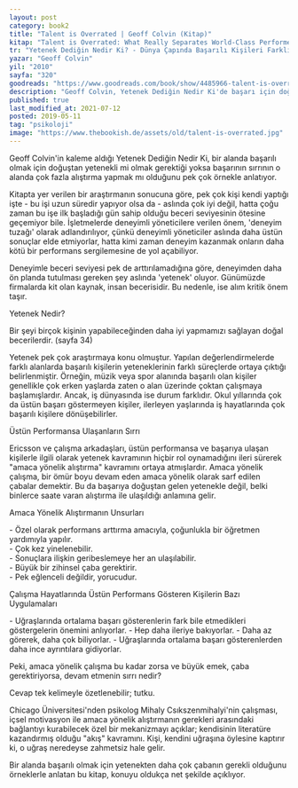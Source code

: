 ```yaml
---
layout: post  
category: book2  
title: "Talent is Overrated | Geoff Colvin (Kitap)"  
kitap: "Talent is Overrated: What Really Separates World-Class Performers from Everybody Else"  
tr: "Yetenek Dediğin Nedir Ki? - Dünya Çapında Başarılı Kişileri Farklı Kılan Ne?"  
yazar: "Geoff Colvin"  
yil: "2010"  
sayfa: "320"  
goodreads: "https://www.goodreads.com/book/show/4485966-talent-is-overrated"
description: "Geoff Colvin, Yetenek Dediğin Nedir Ki'de başarı için doğuştan gelen yeteneğin mi yoksa çok fazla alıştırma yapmanın mı gerekli olduğunu tartışıyor."
published: true
last_modified_at: 2021-07-12
posted: 2019-05-11
tag: "psikoloji"
image: "https://www.thebookish.de/assets/old/talent-is-overrated.jpg"
---
```


Geoff Colvin'in kaleme aldığı Yetenek Dediğin Nedir Ki, bir alanda başarılı olmak için doğuştan yetenekli mi olmak gerektiği yoksa başarının sırrının o alanda çok fazla alıştırma yapmak mı olduğunu pek çok örnekle anlatıyor.  
  
Kitapta yer verilen bir araştırmanın sonucuna göre, pek çok kişi kendi yaptığı işte - bu işi uzun süredir yapıyor olsa da - aslında çok iyi değil, hatta çoğu zaman bu işe ilk başladığı gün sahip olduğu beceri seviyesinin ötesine geçemiyor bile. İşletmelerde deneyimli yöneticilere verilen önem, 'deneyim tuzağı' olarak adlandırılıyor, çünkü deneyimli yöneticiler aslında daha üstün sonuçlar elde etmiyorlar, hatta kimi zaman deneyim kazanmak onların daha kötü bir performans sergilemesine de yol açabiliyor.    

Deneyimle beceri seviyesi pek de arttırılamadığına göre, deneyimden daha ön planda tutulması gereken şey aslında 'yetenek' oluyor. Günümüzde firmalarda kit olan kaynak, insan becerisidir. Bu nedenle, ise alım kritik önem taşır.

Yetenek Nedir?  
  
Bir şeyi birçok kişinin yapabileceğinden daha iyi yapmamızı sağlayan doğal becerilerdir. (sayfa 34)  
  
Yetenek pek çok araştırmaya konu olmuştur. Yapılan değerlendirmelerde farklı alanlarda başarılı kişilerin yeteneklerinin farklı süreçlerde ortaya çıktığı belirlenmiştir. Örneğin, müzik veya spor alanında başarılı olan kişiler genellikle çok erken yaşlarda zaten o alan üzerinde çoktan çalışmaya başlamışlardır. Ancak, iş dünyasında ise durum farklıdır. Okul yıllarında çok da üstün başarı göstermeyen kişiler, ilerleyen yaşlarında iş hayatlarında çok başarılı kişilere dönüşebilirler.  
  
Üstün Performansa Ulaşanların Sırrı  
  
Ericsson ve çalışma arkadaşları, üstün performansa ve başarıya ulaşan kişilerle ilgili olarak yetenek kavramının hiçbir rol oynamadığını ileri sürerek "amaca yönelik alıştırma" kavramını ortaya atmışlardır. Amaca yönelik çalışma, bir ömür boyu devam eden amaca yönelik olarak sarf edilen çabalar demektir. Bu da başarıya doğuştan gelen yetenekle değil, belki binlerce saate varan alıştırma ile ulaşıldığı anlamına gelir.  
  
Amaca Yönelik Alıştırmanın Unsurları  
  
\- Özel olarak performans arttırma amacıyla, çoğunlukla bir öğretmen yardımıyla yapılır.  
\- Çok kez yinelenebilir.  
\- Sonuçlara ilişkin geribeslemeye her an ulaşılabilir.  
\- Büyük bir zihinsel çaba gerektirir.  
\- Pek eğlenceli değildir, yorucudur.

Çalışma Hayatlarında Üstün Performans Gösteren Kişilerin Bazı Uygulamaları

\- Uğraşlarında ortalama başarı gösterenlerin fark bile etmedikleri göstergelerin önemini anlıyorlar.
\- Hep daha ileriye bakıyorlar.
\- Daha az görerek, daha çok biliyorlar.
\- Uğraşlarında ortalama başarı gösterenlerden daha ince ayrıntılara gidiyorlar.

Peki, amaca yönelik çalışma bu kadar zorsa ve büyük emek, çaba gerektiriyorsa, devam etmenin sırrı nedir?

Cevap tek kelimeyle özetlenebilir; tutku.

Chicago Üniversitesi'nden psikolog Mihaly Csıkszenmihalyi'nin çalışması, içsel motivasyon ile amaca yönelik alıştırmanın gerekleri arasındaki bağlantıyı kurabilecek özel bir mekanizmayı açıklar; kendisinin literatüre kazandırmış olduğu "akış" kavramını. Kişi, kendini uğraşına öylesine kaptırır ki, o uğraş neredeyse zahmetsiz hale gelir. 

Bir alanda başarılı olmak için yetenekten daha çok çabanın gerekli olduğunu örneklerle anlatan bu kitap, konuyu oldukça net şekilde açıklıyor.


